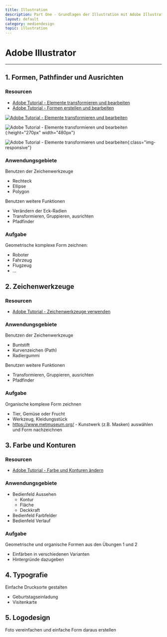 ```yaml
---
title: Illustration
description: Part One - Grundlagen der Illustration mit Adobe Illustrator
layout: default
category: mediendesign
topic: illustration
---
```


# Adobe Illustrator

--- 

## 1. Formen, Pathfinder und Ausrichten

### Resourcen
* [Adobe Tutorial - Elemente transformieren und bearbeiten](https://helpx.adobe.com/at/illustrator/how-to/edit-artwork-basics.html)
* [Adobe Tutorial - Formen erstellen und bearbeiten](https://helpx.adobe.com/at/illustrator/how-to/shapes-basics.html)

[![Adobe Tutorial - Elemente transformieren und bearbeiten](http://images-tv.adobe.com/avp/vr/b758b4c4-2a74-41f4-8e67-e2f2eab83c6a/7c60b91e-5107-40db-bb1b-ab81a3b8a88b/792f507b_960x540.jpg)](https://helpx.adobe.com/at/illustrator/how-to/edit-artwork-basics.html)

![Adobe Tutorial - Elemente transformieren und bearbeiten](http://images-tv.adobe.com/avp/vr/b758b4c4-2a74-41f4-8e67-e2f2eab83c6a/7c60b91e-5107-40db-bb1b-ab81a3b8a88b/792f507b_960x540.jpg){:height="270px" width="480px"}

![Adobe Tutorial - Elemente transformieren und bearbeiten](http://images-tv.adobe.com/avp/vr/b758b4c4-2a74-41f4-8e67-e2f2eab83c6a/7c60b91e-5107-40db-bb1b-ab81a3b8a88b/792f507b_960x540.jpg){:class="img-responsive"}


### Anwendungsgebiete

Benutzen der Zeichenwerkzeuge
* Rechteck
* Ellipse
* Polygon

Benutzen weitere Funktionen
* Verändern der Eck-Radien
* Transformieren, Gruppieren, ausrichten
* Pfadfinder


### Aufgabe
Geometrische komplexe Form zeichnen:
* Roboter
* Fahrzeug
* Flugzeug
* ...



## 2. Zeichenwerkzeuge

### Resourcen
* [Adobe Tutorial - Zeichenwerkzeuge verwenden](https://helpx.adobe.com/at/illustrator/how-to/drawing-tools-basics.html)

### Anwendungsgebiete

Benutzen der Zeichenwerkzeuge
* Buntstift
* Kurvenzeichen (Path)
* Radiergummi

Benutzen weitere Funktionen
* Transformieren, Gruppieren, ausrichten
* Pfadfinder


### Aufgabe
Organische komplexe Form zeichnen
* Tier, Gemüse oder Frucht
* Werkzeug, Kleidungsstück
* <https://www.metmuseum.org/> - Kunstwerk (z.B. Masken) auswählen und Form nachzeichnen




## 3. Farbe und Konturen

### Resourcen
* [Adobe Tutorial - Farbe und Konturen ändern](https://helpx.adobe.com/at/illustrator/how-to/color-basics.html)

### Anwendungsgebiete

* Bedienfeld Aussehen
    - Kontur
    - Fläche
    - Deckkraft
* Bedienfeld Farbfelder
* Bedienfeld Verlauf

### Aufgabe
Geometrische und organische Formen aus den Übungen 1 und 2
* Einfärben in verschiedenen Varianten
* Hintergründe dazugeben


## 4. Typografie

Einfache Drucksorte gestalten
* Geburtstagseinladung
* Visitenkarte

## 5. Logodesign

Foto vereinfachen und einfache Form daraus erstellen
